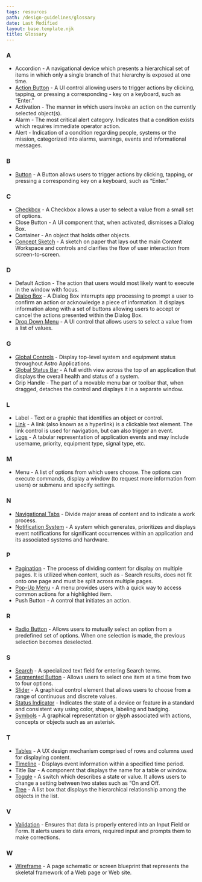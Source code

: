 ```yaml
---
tags: resources
path: /design-guidelines/glossary
date: Last Modified
layout: base.template.njk
title: Glossary
---
```


### A

- Accordion - A navigational device which presents a hierarchical set of items in which only a single branch of that hierarchy is exposed at one time.
- [Action Button](https://astrouxds.com/ui-components/button) - A UI control allowing users to trigger actions by clicking, tapping, or pressing a corresponding - key on a keyboard, such as “Enter.”
- Activation - The manner in which users invoke an action on the currently selected object(s).
- Alarm - The most critical alert category. Indicates that a condition exists which requires immediate operator action.
- Alert - Indication of a condition regarding people, systems or the mission, categorized into alarms, warnings, events and informational messages.

### B

- [Button](https://astrouxds.com/ui-components/button) - A Button allows users to trigger actions by clicking, tapping, or pressing a corresponding key on a keyboard, such as “Enter.”

### C

- [Checkbox](https://astrouxds.com/ui-components/checkbox) - A Checkbox allows a user to select a value from a small set of options.
- Close Button - A UI component that, when activated, dismisses a Dialog Box.
- Container - An object that holds other objects.
- [Concept Sketch](https://astrouxds.com/the-design-process/ui-design) - A sketch on paper that lays out the main Content Workspace and controls and clarifies the flow of user interaction from screen-to-screen.

### D

- Default Action - The action that users would most likely want to execute in the window with focus.
- [Dialog Box](https://astrouxds.com/ui-components/dialog-box) - A Dialog Box interrupts app processing to prompt a user to confirm an action or acknowledge a piece of information. It displays information along with a set of buttons allowing users to accept or cancel the actions presented within the Dialog Box.
- [Drop Down Menu](https://astrouxds.com/ui-components/drop-down) - A UI control that allows users to select a value from a list of values.

### G

- [Global Controls](https://astrouxds.com/the-design-process/ui-design) - Display top-level system and equipment status throughout Astro Applications.
- [Global Status Bar](https://astrouxds.com/ui-components/global-status-bar) - A full width view across the top of an application that displays the overall health and status of a system.
- Grip Handle - The part of a movable menu bar or toolbar that, when dragged, detaches the control and displays it in a separate window.

### L

- Label - Text or a graphic that identifies an object or control.
- [Link](https://astrouxds.com/ui-components/link) - A link (also known as a hyperlink) is a clickable text element. The link control is used for navigation, but can also trigger an event.
- [Logs](https://astrouxds.com/ui-components/log) - A tabular representation of application events and may include username, priority, equipment type, signal type, etc.

### M

- Menu - A list of options from which users choose. The options can execute commands, display a window (to request more information from users) or submenu and specify settings.

### N

- [Navigational Tabs](https://astrouxds.com/ui-components/tabs) - Divide major areas of content and to indicate a work process.
- [Notification System](https://astrouxds.com/design-guidelines/notifications) - A system which generates, prioritizes and displays event notifications for significant occurrences within an application and its associated systems and hardware.

### P

- [Pagination](https://astrouxds.com/ui-components/pagination) - The process of dividing content for display on multiple pages. It is utilized when content, such as - Search results, does not fit onto one page and must be split across multiple pages.
- [Pop-Up Menu](https://astrouxds.com/ui-components/pop-up) - A menu provides users with a quick way to access common actions for a highlighted item.
- Push Button - A control that initiates an action.

### R

- [Radio Button](https://astrouxds.com/ui-components/radio-button) - Allows users to mutually select an option from a predefined set of options. When one selection is made, the previous selection becomes deselected.

### S

- [Search](https://astrouxds.com/ui-components/search) - A specialized text field for entering Search terms.
- [Segmented Button](https://astrouxds.com/ui-components/segmented-button) - Allows users to select one item at a time from two to four options.
- [Slider](https://astrouxds.com/ui-components/slider) - A graphical control element that allows users to choose from a range of continuous and discrete values.
- [Status Indicator](https://astrouxds.com/ui-components/status-symbol) - Indicates the state of a device or feature in a standard and consistent way using color, shapes, labeling and badging.
- [Symbols](https://astrouxds.com/ui-components/icons-and-symbols) - A graphical representation or glyph associated with actions, concepts or objects such as an asterisk.

### T

- [Tables](https://astrouxds.com/ui-components/table) - A UX design mechanism comprised of rows and columns used for displaying content.
- [Timeline](https://astrouxds.com/ui-components/timeline) - Displays event information within a specified time period.
- Title Bar - A component that displays the name for a table or window.
- [Toggle](https://astrouxds.com/ui-components/toggle) - A switch which describes a state or value. It allows users to change a setting between two states such as “On and Off.
- [Tree](https://astrouxds.com/ui-components/tree) - A list box that displays the hierarchical relationship among the objects in the list.

### V

- [Validation](https://astrouxds.com/ui-components/validation) - Ensures that data is properly entered into an Input Field or Form. It alerts users to data errors, required input and prompts them to make corrections.

### W

- [Wireframe](https://astrouxds.com/the-design-process/ui-design) - A page schematic or screen blueprint that represents the skeletal framework of a Web page or Web site.
